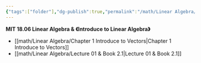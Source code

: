 ```yaml
---
{"tags":["folder"],"dg-publish":true,"permalink":"/math/Linear Algebra/Linear Algebra/","dgPassFrontmatter":true,"noteIcon":"","created":"2025-07-25T14:33:58.533+08:00","updated":"2025-07-25T17:17:43.479+08:00"}
---
```


**MIT 18.06 Linear Algebra & 《Introduce to Linear Algebra》**
- [[math/Linear Algebra/Chapter 1 Introduce to Vectors\|Chapter 1 Introduce to Vectors]]
- [[math/Linear Algebra/Lecture 01 & Book 2.1\|Lecture 01 & Book 2.1]]